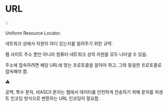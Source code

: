 # URL

<aside>
💡

Uniform Resource Locator.

네트워크 상에서 자원이 어디 있는지를 알려주기 위한 규약.

웹 사이트 주소 뿐만 아니라 컴퓨터 네트워크 상의 자원을 모두 나타낼 수 있음.

주소에 접속하려면 해당 URL에 맞는 프로토콜을 알아야 하고, 그와 동일한 프로토콜로 접속해야 함.

</aside>

<aside>
⚠️

공백, 특수 문자, 비ASCII 문자는 웹에서 데이터를 안전하게 전송하기 위해 문자를 퍼센트 인코딩 방식으로 변환하는 URL 인코딩이 필요함.

</aside>